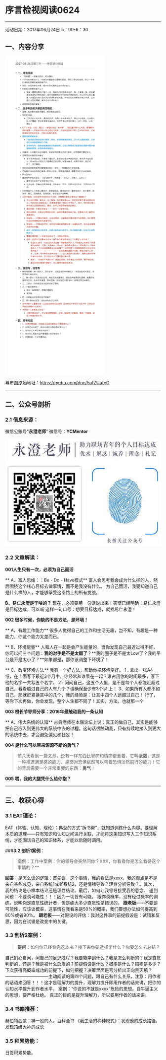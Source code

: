 # 序言检视阅读0624
**********
活动日期：2017年06月24日 5：00-6：30
## 一、内容分享
![](./_image/2017-06-24日第三天——序言部分阅读_爱奇艺.jpg)

幕布图原始地址：<https://mubu.com/doc/5ufZUufvO>

****
## 二、公众号剖析

### **2.1 信息来源**：
微信公账号“**永澄老师**”
微信号：**YCMentor**

![](./_image/微信图片_20170715115322.jpg)

### **2.2 文章解读**：
**001人生只有一次，必须为自己而活**

** A、富人思维：：Be - Do - Have模式**
富人会思考我会成为什么样的人，然后围绕这个核心目标去做事情，而不是我没有什么。
为自己而活，我要知道自己是什么样的人，才能够承受这条路上的所有挑战。

**B、易仁永澄是干啥的？**
现在，必须要用一句话说出来！答案已经明确：易仁永澄是目标达成，可以喊
这样一句口号：想要目标达成，就找易仁永澄！

**002 很多时候，你缺的不是方法，是环境！**

** A、有趣工作能力**
很多人觉得自己的工作和生活无趣，岂不知，有趣是一种能力，你这个能力太差而已。

** B、环境能量**
人和人在一起是会产生能量的，当你发现自己最近过得不好，你可以问三个问题：**我的对手是不是太弱了**？**我的圈子是不是太Low了？我的平台是不是太小了？**如果都是，那你该调整下环境了！

** C、改变环境方法**
我有一个好方法，帮助你把环境变好。
1 . 拿出一张A4纸，在上面写下最近3个月中，你经常和谁呆在一起？谁占用你的时间最多，写下他的名字一共写五个名字。
2 . 问问自己，这五个人里，是不是每个人都能赶超过自己，看看超过自己的人有几个？请确保至少有3个以
上！
3、如果所有人都不如自己，那就赶紧换其中的几个，我的经验是：让其中四个人远超过自己！
行了，等你下次再做，你会发现，整个人生都不同了！其实，方法，也就那一个

**003 橙长节导师分享：2016年最触动我的一条认知**

** A、伟大系统的认知**
古典老师在本届论坛上说：真正的做自己，其实是能够把自己嵌入到更伟大的系统中去的过程。这句话很触动我，只有持续地接入到更大的系统中去，才会避免偏见和狂妄！

**004 是什么可以带来源源不断的勇气？**

>前几天看到一篇文章，说有一样东西比智商和情商更重要，它叫**坚毅**，这是一种推迟满足感的能力、是面对恐惧依然可以带着恐惧淡然前行的能力！它的背后需要一个非常重要的东西：**勇气**！


**005 喂，我的大腿凭什么给你抱？**





******

## 三、收获心得


### **3.1 EAT理论**：
EAT（体验、认知、理论）：典型的方式“拆书帮”，就知道训练什么内容。要理解本质的道理——只有知识和认知之间进行关联，才能将这条知识写入工作知识系统，才能固话自己的知识体系，才能以后随时调用。

 ###**3.2 剖析1案例**：
>案例：工作中案例：你的领导会突然问你？XXX，你看看你是怎么看待这个事情的？**

**回答**：是怎么谈的逻辑：首先谈，这个事情，我的看法是xxxx，我的观点是不是来自某些成见，来自系统1或者系统2，还是情绪导致？理性分析导致？。其次，我的结论是小样本结论还是理性结论。最后，如何让我领导接受我的意念。
遇到问题：不要谈可能性！！！因为一切皆有可能。
跟你谈概率，没有经过概率的训练，说明你是直觉性统计者，但是绝大多少直觉性是错误的。
**跟老板**——不要谈可能性，应该谈概率，这事情在我看来是50%的概率，我们要想办法如何提高到80%或者90%。
**跟老板**——对假设的评估：我对这件事的前提假设是：试错和反思，因为在试错是改变中的关键。

### **3.3 剖析2案例**：
>**提问**：如何你已经看完这本书？接下来你要选择学什么？你要怎么去总结？

自己扪心自问，问自己的反思过程？我要能学到什么？我是怎么判断的？我是直觉判断的，还是？我是被什么启发的？前提假设是什么？概率是什么？赔率是多少？下次获得高概率成功的前提下，如何把握？决策里面是否分析出正向黑天鹅？——————————主动阅读的第四个问题，跟自己有什么关系，注意：用作者的话语来回答！！！这才是理解力的提升，理解力提升即用作者的话来讲，把你的认知水平提升到作者水平。
案例：“你说的不就是xxxx”危险的思想。自牛逼主义的思想，要严格杜绝。
真正的目的是提升理解力，所以要用作者的话来讲。

### **3.4 书籍推荐**：
赫伯特西蒙：神一般的人，百科全书
《我生活的种种模式》：发现他的成长路径，发现顶级大神的成长

 ### **3.5 积累势能**：
日签积累势能。




